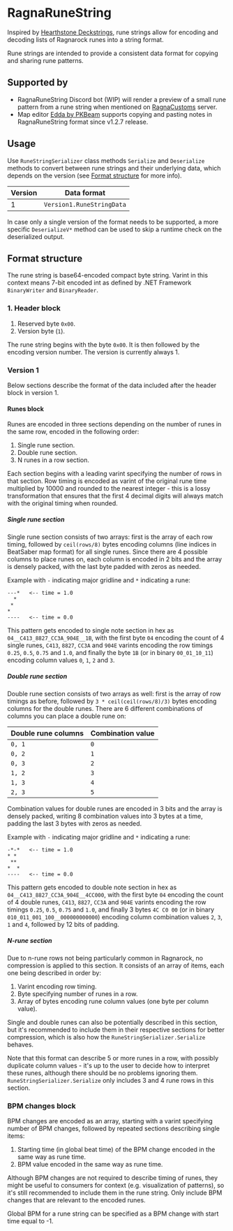 # RagnaRuneString

Inspired by [Hearthstone Deckstrings](https://hearthsim.info/docs/deckstrings), rune strings allow for encoding and decoding lists of Ragnarock runes into a string format.

Rune strings are intended to provide a consistent data format for copying and sharing rune patterns.

## Supported by

- RagnaRuneString Discord bot (WIP) will render a preview of a small rune pattern from a rune string when mentioned on [RagnaCustoms](https://discord.gg/H6UeS5uH) server.
- Map editor [Edda by PKBeam](https://github.com/PKBeam/Edda) supports copying and pasting notes in RagnaRuneString format since v1.2.7 release.

## Usage

Use `RuneStringSerializer` class methods `Serialize` and `Deserialize` methods to convert between rune strings and their underlying data, which depends on the version (see [Format structure](#format-structure) for more info).

|Version|Data format|
|---|---|
|1|`Version1.RuneStringData`|

In case only a single version of the format needs to be supported, a more specific `DeserializeV*` method can be used to skip a runtime check on the deserialized output.

## Format structure

The rune string is base64-encoded compact byte string. Varint in this context means 7-bit encoded int as defined by .NET Framework `BinaryWriter` and `BinaryReader`.

### 1. Header block

1. Reserved byte `0x00`.
2. Version byte (`1`).

The rune string begins with the byte `0x00`. It is then followed by the encoding version number. The version is currently always 1.

### Version 1

Below sections describe the format of the data included after the header block in version 1.

#### Runes block

Runes are encoded in three sections depending on the number of runes in the same row, encoded in the following order:

1. Single rune section.
2. Double rune section.
3. N runes in a row section.

Each section begins with a leading varint specifying the number of rows in that section. Row timing is encoded as varint of the original rune time multiplied by 10000 and rounded to the nearest integer - this is a lossy transformation that ensures that the first 4 decimal digits will always match with the original timing when rounded.

##### Single rune section

Single rune section consists of two arrays: first is the array of each row timing, followed by `ceil(rows/8)` bytes encoding columns (line indices in BeatSaber map format) for all single runes.
Since there are 4 possible columns to place runes on, each column is encoded in 2 bits and the array is densely packed, with the last byte padded with zeros as needed.

Example with `-` indicating major gridline and `*` indicating a rune:
```
---*   <-- time = 1.0
  * 
 *  
*   
----   <-- time = 0.0
```
This pattern gets encoded to single note section in hex as
`04__C413_8827_CC3A_904E__1B`, with the first byte `04` encoding the count of 4 single runes, `C413`, `8827`, `CC3A` and `904E` varints encoding the row timings `0.25`, `0.5`, `0.75` and `1.0`, and finally the byte `1B` (or in binary `00_01_10_11`) encoding column values `0`, `1`, `2` and `3`.

##### Double rune section

Double rune section consists of two arrays as well: first is the array of row timings as before, followed by `3 * ceil(ceil(rows/8)/3)` bytes encoding columns for the double runes.
There are 6 different combinations of columns you can place a double rune on:

|Double rune columns|Combination value|
|---|---|
|`0, 1`|`0`|
|`0, 2`|`1`|
|`0, 3`|`2`|
|`1, 2`|`3`|
|`1, 3`|`4`|
|`2, 3`|`5`|

Combination values for double runes are encoded in 3 bits and the array is densely packed, writing 8 combination values into 3 bytes at a time, padding the last 3 bytes with zeros as needed.

Example with `-` indicating major gridline and `*` indicating a rune:
```
-*-*   <-- time = 1.0
* * 
 ** 
*  *
----   <-- time = 0.0
```
This pattern gets encoded to double note section in hex as
`04__C413_8827_CC3A_904E__4CC000`, with the first byte `04` encoding the count of 4 double runes, `C413`, `8827`, `CC3A` and `904E` varints encoding the row timings `0.25`, `0.5`, `0.75` and `1.0`, and finally 3 bytes `4C C0 00` (or in binary `010_011_001_100__000000000000`) encoding column combination values `2`, `3`, `1` and `4`, followed by 12 bits of padding.

##### N-rune section

Due to n-rune rows not being particularly common in Ragnarock, no compression is applied to this section. It consists of an array of items, each one being described in order by:

1. Varint encoding row timing.
2. Byte specifying number of runes in a row.
3. Array of bytes encoding rune column values (one byte per column value).

Single and double runes can also be potentially described in this section, but it's recommended to include them in their respective sections for better compression, which is also how the `RuneStringSerializer.Serialize` behaves.

Note that this format can describe 5 or more runes in a row, with possibly duplicate column values - it's up to the user to decide how to interpret these runes, although there should be no problems ignoring them. `RuneStringSerializer.Serialize` only includes 3 and 4 rune rows in this section.

### BPM changes block

BPM changes are encoded as an array, starting with a varint specifying number of BPM changes, followed by repeated sections describing single items:

1. Starting time (in global beat time) of the BPM change encoded in the same way as rune time.
2. BPM value encoded in the same way as rune time.

Although BPM changes are not required to describe timing of runes, they might be useful to consumers for context (e.g. visualization of patterns), so it's still recommended to include them in the rune string.
Only include BPM changes that are relevant to the encoded runes.

Global BPM for a rune string can be specified as a BPM change with start time equal to -1.